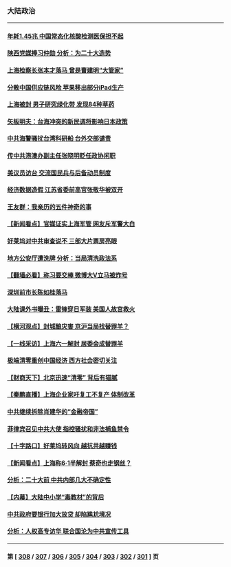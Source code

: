 ### 大陆政治
---
#### [年耗1.45兆 中国常态化核酸检测医保担不起](../../pages/ncid277/n13750242.md) 
#### [陕西党媒捧习仲勋 分析：为二十大造势](../../pages/ncid277/n13749797.md) 
#### [上海检察长张本才落马 曾是曹建明“大管家”](../../pages/ncid277/n13750240.md) 
#### [分散中国供应链风险 苹果移出部分iPad生产](../../pages/ncid277/n13750185.md) 
#### [上海被封 男子研究绿化带 发现84种草药](../../pages/ncid277/n13750071.md) 
#### [矢板明夫：台海冲突的新民调将影响日本政策](../../pages/ncid277/n13750049.md) 
#### [中共海警骚扰台湾科研船 台外交部谴责](../../pages/ncid277/n13749987.md) 
#### [传中共港澳办副主任张晓明贬任政协闲职](../../pages/ncid277/n13750004.md) 
#### [美议员访台 交流国民兵与后备动员制度](../../pages/ncid277/n13749798.md) 
#### [经济数据造假 江苏省委前高官张敬华被双开](../../pages/ncid277/n13749966.md) 
#### [王友群：我亲历的五件神奇的事](../../pages/ncid277/n13749515.md) 
#### [【新闻看点】官媒证实上海军管 网友斥军警大白](../../pages/ncid277/n13749585.md) 
#### [好莱坞对中共审查说不 三部大片票房亮眼](../../pages/ncid277/n13749548.md) 
#### [地方公安厅遭洗牌 分析：当局清洗政法系](../../pages/ncid277/n13749820.md) 
#### [【翻墙必看】称习要交棒 微博大V立马被炸号](../../pages/ncid277/n13749731.md) 
#### [深圳前市长陈如桂落马](../../pages/ncid277/n13749726.md) 
#### [大陆课外书曝丑：雷锋穿日军装 美国人故宫救火](../../pages/ncid277/n13749579.md) 
#### [【横河观点】封城酿灾害 京沪当局找替罪羊？](../../pages/ncid277/n13749614.md) 
#### [【一线采访】上海六一解封 居委会成替罪羊](../../pages/ncid277/n13749617.md) 
#### [极端清零重创中国经济 西方社会密切关注](../../pages/ncid277/n13749627.md) 
#### [【财商天下】北京迅速“清零” 背后有猫腻](../../pages/ncid277/n13749490.md) 
#### [【秦鹏直播】上海企业家吁复工不复产 体制改革](../../pages/ncid277/n13749603.md) 
#### [中共继续拆除肖建华的“金融帝国”](../../pages/ncid277/n13749538.md) 
#### [菲律宾召见中共大使 指控骚扰和非法捕鱼禁令](../../pages/ncid277/n13749492.md) 
#### [【十字路口】好莱坞转风向 越抗共越赚钱](../../pages/ncid277/n13749358.md) 
#### [【新闻看点】上海称6·1半解封 蔡奇也走钢丝？](../../pages/ncid277/n13748971.md) 
#### [分析：二十大前 中共内部几大不确定性](../../pages/ncid277/n13748917.md) 
#### [【内幕】大陆中小学“毒教材”的背后](../../pages/ncid277/n13749434.md) 
#### [中共政府要银行加大放贷 却陷尴尬境况](../../pages/ncid277/n13749486.md) 
#### [分析：人权高专访华 联合国沦为中共宣传工具](../../pages/ncid277/n13748860.md) 

---
#### 第 [ [308](./308.md) / [307](./307.md) / [306](./306.md) / [305](./305.md) / [304](./304.md) / [303](./303.md) / [302](./302.md) / [301](./301.md) ] 页
